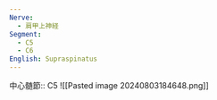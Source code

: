 ```yaml
---
Nerve:
  - 肩甲上神経
Segment:
  - C5
  - C6
English: Supraspinatus
---
```

中心髄節:: C5
![[Pasted image 20240803184648.png]]